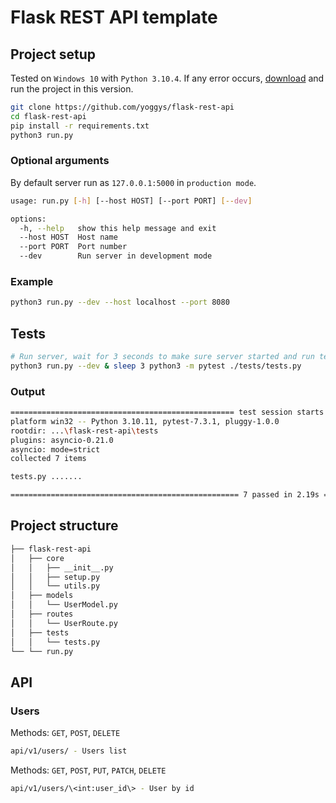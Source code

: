 # Flask REST API template

## Project setup

Tested on `Windows 10` with `Python 3.10.4`. If any error occurs, [download](https://www.python.org/downloads/release/python-3104/) and run the project in this version.

```bash
git clone https://github.com/yoggys/flask-rest-api
cd flask-rest-api
pip install -r requirements.txt
python3 run.py
```

### Optional arguments

By default server run as `127.0.0.1:5000` in `production mode`.

```bash
usage: run.py [-h] [--host HOST] [--port PORT] [--dev]

options:
  -h, --help   show this help message and exit
  --host HOST  Host name
  --port PORT  Port number
  --dev        Run server in development mode
```

### Example

```bash
python3 run.py --dev --host localhost --port 8080
```

## Tests

```bash
# Run server, wait for 3 seconds to make sure server started and run tests
python3 run.py --dev & sleep 3 python3 -m pytest ./tests/tests.py
```

### Output

```bash
================================================== test session starts ===================================================
platform win32 -- Python 3.10.11, pytest-7.3.1, pluggy-1.0.0
rootdir: ...\flask-rest-api\tests
plugins: asyncio-0.21.0
asyncio: mode=strict
collected 7 items

tests.py .......                                                                                                    [100%]

=================================================== 7 passed in 2.19s ====================================================
```

## Project structure

```bash
├── flask-rest-api
│   ├── core
│   │   ├── __init__.py
│   │   ├── setup.py
│   │   └── utils.py
│   ├── models
│   │   └── UserModel.py
│   ├── routes
│   │   └── UserRoute.py
│   ├── tests
│   │   └── tests.py
└── └── run.py
```

## API

### Users

Methods: `GET`, `POST`, `DELETE`

```bash
api/v1/users/ - Users list
```

Methods: `GET`, `POST`, `PUT`, `PATCH`, `DELETE`

```bash
api/v1/users/\<int:user_id\> - User by id
```
